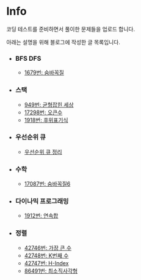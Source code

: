 # Info

코딩 테스트를 준비하면서 풀이한 문제들을 업로드 합니다.

아래는 설명을 위해 블로그에 작성한 글 목록입니다.

* ### BFS DFS
  *  [1679번: 숨바꼭질](https://velog.io/@gabujwb/C-%EB%B0%B1%EC%A4%80-1697%EB%B2%88-%EC%88%A8%EB%B0%94%EA%BC%AD%EC%A7%88)
* ### 스택
  * [949번: 균형잡힌 세상](https://velog.io/@gabujwb/C-%EB%B0%B1%EC%A4%80-4949%EB%B2%88-%EA%B7%A0%ED%98%95%EC%9E%A1%ED%9E%8C-%EC%84%B8%EC%83%81)
  * [17298번: 오큰수](https://velog.io/@gabujwb/%EC%95%8C%EA%B3%A0%EB%A6%AC%EC%A6%98-%EB%B0%B1%EC%A4%80-17298%EB%B2%88-%EC%98%A4%ED%81%B0%EC%88%98)
  * [1918번: 후위표기식](https://velog.io/@gabujwb/%EC%95%8C%EA%B3%A0%EB%A6%AC%EC%A6%98-%EB%B0%B1%EC%A4%80-1918%EB%B2%88-%ED%9B%84%EC%9C%84%ED%91%9C%EA%B8%B0%EC%8B%9D)
* ### 우선순위 큐
  * [우선순위 큐 정리](https://velog.io/@gabujwb/C-%EC%9A%B0%EC%84%A0%EC%88%9C%EC%9C%84-%ED%81%90)
* ### 수학
  * [17087번: 숨바꼭질6](https://velog.io/@gabujwb/%EC%95%8C%EA%B3%A0%EB%A6%AC%EC%A6%98-%EB%B0%B1%EC%A4%80-17087%EB%B2%88-%EC%88%A8%EB%B0%94%EA%BC%AD%EC%A7%88-6)
* ### 다이나믹 프로그래밍
  * [1912번: 연속합](https://velog.io/@gabujwb/C-%EB%B0%B1%EC%A4%80-1912%EB%B2%88-%EC%97%B0%EC%86%8D%ED%95%A9)
* ### 정렬
  * [42746번: 가장 큰 수](https://velog.io/@gabujwb/PS-%EA%B0%80%EC%9E%A5-%ED%81%B0-%EC%88%98)
  * [42748번: K번째 수](https://velog.io/@gabujwb/PS-K%EB%B2%88%EC%A7%B8-%EC%88%98)
  * [42747번: H-Index](https://velog.io/@gabujwb/PS-H-Index)
  * [86491번: 최소직사각형](https://velog.io/@gabujwb/PS-%EC%B5%9C%EC%86%8C%EC%A7%81%EC%82%AC%EA%B0%81%ED%98%95)
